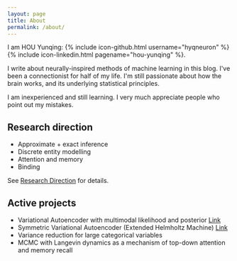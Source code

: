 ```yaml
---
layout: page
title: About
permalink: /about/
---
```


I am HOU Yunqing:
{% include icon-github.html username="hyqneuron" %} {% include icon-linkedin.html pagename="hou-yunqing" %}. 

I write about neurally-inspired methods of machine learning in this blog. I've been a connectionist for half of my life.
I'm still passionate about how the brain works, and its underlying statistical principles. 

I am inexperienced and still learning. I very much appreciate people who point out my mistakes.

## Research direction

* Approximate + exact inference
* Discrete entity modelling
* Attention and memory
* Binding

See [Research Direction](/direction) for details.

## Active projects

* Variational Autoencoder with multimodal likelihood and posterior [Link](/blog/multimodal)
* Symmetric Variational Autoencoder (Extended Helmholtz Machine) [Link](/blog/symmetric_vae)
* Variance reduction for large categorical variables
* MCMC with Langevin dynamics as a mechanism of top-down attention and memory recall

